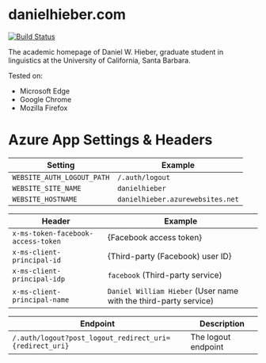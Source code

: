 # danielhieber.com
[![Build Status](https://travis-ci.org/dwhieb/danielhieber.com.svg?branch=master)](https://travis-ci.org/dwhieb/danielhieber.com)

The academic homepage of Daniel W. Hieber, graduate student in linguistics at the University of California, Santa Barbara.

Tested on:
* Microsoft Edge
* Google Chrome
* Mozilla Firefox

# Azure App Settings & Headers

Setting                    | Example
-------------------------- | -------
`WEBSITE_AUTH_LOGOUT_PATH` | `/.auth/logout`
`WEBSITE_SITE_NAME`        | `danielhieber`
`WEBSITE_HOSTNAME`         | `danielhieber.azurewebsites.net`

Header                             | Example
---------------------------------- | -------
`x-ms-token-facebook-access-token` | {Facebook access token}
`x-ms-client-principal-id`         | {Third-party (Facebook) user ID}
`x-ms-client-principal-idp`        | `facebook` (Third-party service)
`x-ms-client-principal-name`       | `Daniel William Hieber` (User name with the third-party service)

Endpoint                                                | Description
------------------------------------------------------- | -----------
`/.auth/logout?post_logout_redirect_uri={redirect_uri}` | The logout endpoint
